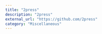 ```yaml
---
title: "2press"
description: "2press"
external_url: "https://github.com/2press"
category: "Miscellaneous"
---
```

